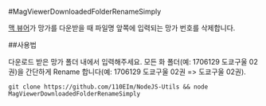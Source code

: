 #MagViewerDownloadedFolderRenameSimply

[맥 뷰어](https://github.com/Team-IVIag/IVIag-Viewer)가 망가를 다운받을 때 파일명 앞쪽에 입력되는 망가 번호를 삭제합니다.

##사용법

다운로드 받은 망가 폴더 내에서 입력해주세요.
모든 화 폴더(예: 1706129 도쿄구울 02권)을 간단하게 Rename 합니다(예: 1706129 도쿄구울 02권 => 도쿄구울 02권).
```
git clone https://github.com/110EIm/NodeJS-Utils && node MagViewerDownloadedFolderRenameSimply
